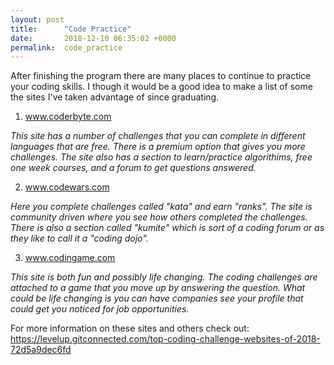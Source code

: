 ```yaml
---
layout: post
title:      "Code Practice"
date:       2018-12-10 06:35:02 +0000
permalink:  code_practice
---
```



After finishing the program there are many places to continue to practice your coding skills. I though it would be a good idea to make a list of some the sites I've taken advantage of since graduating. 

1. www.coderbyte.com

*This site has a number of challenges that you can complete in different languages that are free. There is a premium option that gives you more challenges. The site also has a section to learn/practice algorithims, free one week courses, and a forum to get questions answered.*

2. www.codewars.com

*Here you complete challenges called "kata" and earn "ranks". The site is community driven where you see how others completed the challenges. There is also a section called "kumite" which is sort of a coding forum or as they like to call it a "coding dojo".*

3. www.codingame.com

*This site is both fun and possibly life changing. The coding challenges are attached to a game that you move up by answering the question. What could be life changing is you can have companies see your profile that could get you noticed for job opportunities.*

For more information on these sites and others check out: https://levelup.gitconnected.com/top-coding-challenge-websites-of-2018-72d5a9dec6fd

